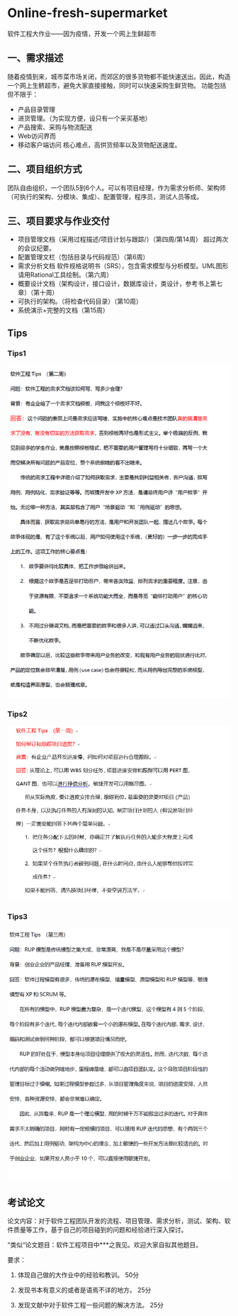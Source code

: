# Online-fresh-supermarket
软件工程大作业——因为疫情，开发一个网上生鲜超市

## 一、需求描述
随着疫情到来，城市菜市场关闭，而郊区的很多货物都不能快速送出。因此，构造一个网上生鲚超市，避免大家直接接触，同时可以快速采购生鲜货物。
功能包括但不限于：
* 产品目录管理
* 进货管理。（为实现方便，设只有一个采买基地）
* 产品搜索、采购与物流配送
* Web访问界而
* 移动客户端访问
核心难点，高供货频率以及货物配送速度。
## 二、项目组织方式
团队自由组织，一个团队5到6个人。可以有项目经理，作为需求分析师、架构师（可执行的架构、分模块、集成）、配置管理，程序员，测试人员等成。
## 三、项目要求与作业交付
* 项目管理文档（采用过程描述/项目计划与跟踪/）（第四周/第14周）
                      超过两次的会议纪要。
* 配置管理文栏（包括目录与代码规范）（第6周）
* 需求分析文档 软件规格说明书（SRS），包含需求模型与分析模型。UML图形请用Rational工具绘制。（第六周）
* 概要设计文档（架构设计，接口设计，数据库设计，类设计，参考书上第七章）（第十周）
* 可执行的架构。（将检查代码目录）（第10周）
* 系统演示+完整的文档（第15周）

## Tips

### Tips1

![image](https://github.com/Monalissaa/Online-fresh-supermarket/blob/master/images/tips1.png)

### Tips2

![image](https://github.com/Monalissaa/Online-fresh-supermarket/blob/master/images/tips2.png)

### Tips3

![image](https://github.com/Monalissaa/Online-fresh-supermarket/blob/master/images/tips3.png)

## 考试论文

论文内容：对于软件工程团队开发的流程、项目管理、需求分析，测试、架构、软件质量等工作，基于自己的项目碰到的问题和经验进行深入探讨。

“类似“论文题目：软件工程项目中***之我见。欢迎大家自拟其他题目。

要求：

1. 体现自己做的大作业中的经验和教训。 50分

2. 发现书本有意义的或者是语焉不详的地方。 25分

3. 发现文献中对于软件工程一些问题的解决方法。 25分

 